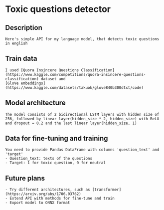 # Toxic questions detector
## Description
    Here's simple API for my language model, that detects toxic questions in english
## Train data
    I used [Quora Insincere Questions Classification](https://www.kaggle.com/competitions/quora-insincere-questions-classification) dataset and 
    [GloVe embeddings](https://www.kaggle.com/datasets/takuok/glove840b300dtxt/code)
## Model architecture
    The model consists of 2 bidirectional LSTM layers with hidden size of 256, followed by linear layer(hidden_size * 2, hidden_size) with ReLU and dropout = 0.2 and the last linear layer(hidden_size, 1)
## Data for fine-tuning and training
    You need to provide Pandas DataFrame with columns 'question_text' and 'target'
    - Question_text: texts of the questions
    - Target: 1 for toxic question, 0 for neutral
## Future plans
    - Try different architectures, such as [transformer](https://arxiv.org/abs/1706.03762)
    - Extend API with methods for fine-tune and train
    - Export model to ONNX format
